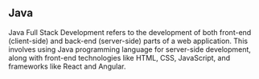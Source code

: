 ## Java


Java Full Stack Development refers to the development of both front-end (client-side) and back-end (server-side) parts of a web application. This involves using Java programming language for server-side development, along with front-end technologies like HTML, CSS, JavaScript, and frameworks like React and Angular.
